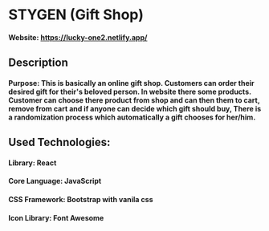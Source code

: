# STYGEN (Gift Shop)

#### Website: https://lucky-one2.netlify.app/

## Description

#### Purpose: This is basically an online gift shop. Customers can order their desired gift for their's beloved person. In website there some products. Customer can choose there product from shop and can then them to cart, remove from cart and if anyone can decide which gift should buy, There is a randomization process which automatically a gift chooses for her/him.

## Used Technologies:

#### Library: React

#### Core Language: JavaScript

#### CSS Framework: Bootstrap with vanila css

#### Icon Library: Font Awesome

####
